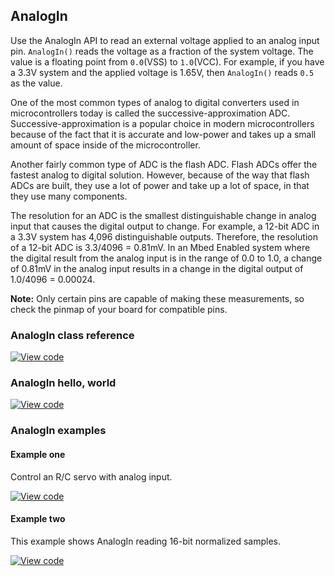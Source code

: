 ## AnalogIn

Use the AnalogIn API to read an external voltage applied to an analog input pin. `AnalogIn()` reads the voltage as a fraction of the system voltage. The value is a floating point from `0.0`(VSS) to `1.0`(VCC). For example, if you have a 3.3V system and the applied voltage is 1.65V, then `AnalogIn()` reads `0.5` as the value.

One of the most common types of analog to digital converters used in microcontrollers today is called the successive-approximation ADC. Successive-approximation is a popular choice in modern microcontrollers because of the fact that it is accurate and low-power and takes up a small amount of space inside of the microcontroller.
 
Another fairly common type of ADC is the flash ADC. Flash ADCs offer the fastest analog to digital solution. However, because of the way that flash ADCs are built, they use a lot of power and take up a lot of space, in that they use many components.
 
The resolution for an ADC is the smallest distinguishable change in analog input that causes the digital output to change. For example, a 12-bit ADC in a 3.3V system has 4,096 distinguishable outputs. Therefore, the resolution of a 12-bit ADC is 3.3/4096 = 0.81mV. In an Mbed Enabled system where the digital result from the analog input is in the range of 0.0 to 1.0, a change of 0.81mV in the analog input results in a change in the digital output of 1.0/4096 = 0.00024.

<span class="notes">**Note:** Only certain pins are capable of making these measurements, so check the pinmap of your board for compatible pins.</span>

### AnalogIn class reference

[![View code](https://www.mbed.com/embed/?type=library)](http://os-doc-builder.test.mbed.com/docs/development/mbed-os-api-doxy/classmbed_1_1_analog_in.html)

### AnalogIn hello, world

[![View code](https://www.mbed.com/embed/?url=https://os.mbed.com/teams/mbed_example/code/AnalogIn_HelloWorld/)](https://os.mbed.com/teams/mbed_example/code/AnalogIn_HelloWorld/file/77750f8cba47/main.cpp)

### AnalogIn examples

#### Example one

Control an R/C servo with analog input.

[![View code](https://www.mbed.com/embed/?url=https://os.mbed.com/teams/mbed_example/code/AnalogIn_ex_1/)](https://os.mbed.com/teams/mbed_example/code/AnalogIn_ex_1/file/490818b6238b/main.cpp)

#### Example two

This example shows AnalogIn reading 16-bit normalized samples.

[![View code](https://www.mbed.com/embed/?url=https://os.mbed.com/teams/mbed_example/code/AnalogIn_ex_2/)](https://os.mbed.com/teams/mbed_example/code/AnalogIn_ex_2/file/cb98929b3895/main.cpp)
